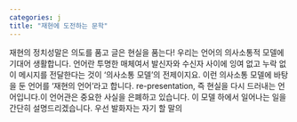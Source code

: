 ```yaml
---
categories: j
title: "재현에 도전하는 문학"
---
```

재현의 정치성말은 의도를 품고 글은 현실을 품는다! 우리는 언어의 의사소통적 모델에 기대어 생활합니다. 언어란 투명한 매체여서 발신자와 수신자 사이에 잉여 없고 누락 없이 메시지를 전달한다는 것이 &lsquo;의사소통 모델&rsquo;의 전제이지요. 이런 의사소통 모델에 바탕을 둔 언어를 &lsquo;재현의 언어&rsquo;라고 합니다. re-presentation, 즉 현실을 다시 드러내는 언어입니다.이 언어관은 중요한 사실을 은폐하고 있습니다. 이 모델 하에서 일어나는 일을 간단히 설명드리겠습니다. 우선 발화자는 자기 할 말의